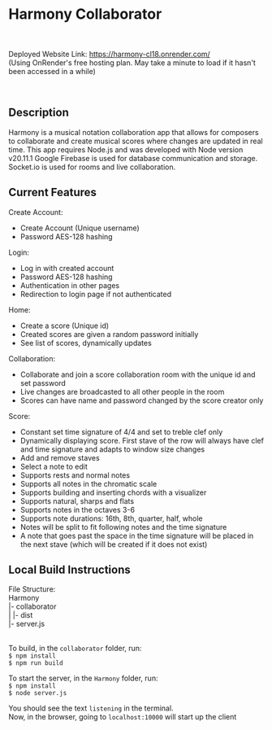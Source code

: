 <h1>Harmony Collaborator</h1>

<br><br>
Deployed Website Link: https://harmony-cl18.onrender.com/ <br>
(Using OnRender's free hosting plan. May take a minute to load if it hasn't been accessed in a while)

<br>
<h2>Description</h2>

Harmony is a musical notation collaboration app that allows for composers to collaborate and create musical scores 
where changes are updated in real time. 
This app requires Node.js and was developed with Node version v20.11.1
Google Firebase is used for database communication and storage.
Socket.io is used for rooms and live collaboration.

<h2>Current Features</h2>

Create Account:
- Create Account (Unique username)
- Password AES-128 hashing

Login:
- Log in with created account
- Password AES-128 hashing
- Authentication in other pages
- Redirection to login page if not authenticated

Home:
- Create a score (Unique id)
- Created scores are given a random password initially
- See list of scores, dynamically updates

Collaboration:
- Collaborate and join a score collaboration room with the unique id and set password
- Live changes are broadcasted to all other people in the room
- Scores can have name and password changed by the score creator only

Score:
- Constant set time signature of 4/4 and set to treble clef only
- Dynamically displaying score. First stave of the row will always have clef and time signature and adapts to window size changes
- Add and remove staves
- Select a note to edit
- Supports rests and normal notes
- Supports all notes in the chromatic scale
- Supports building and inserting chords with a visualizer
- Supports natural, sharps and flats
- Supports notes in the octaves 3-6
- Supports note durations: 16th, 8th, quarter, half, whole
- Notes will be split to fit following notes and the time signature
- A note that goes past the space in the time signature will be placed in the next stave (which will be created if it does not exist)

<h2>Local Build Instructions</h2>

File Structure: 
<br>
Harmony <br>
|- collaborator <br>
|    |- dist <br>
|- server.js <br>
<br> 

To build, in the `collaborator` folder, run: <br>
`$ npm install` <br>
`$ npm run build` <br>

To start the server, in the `Harmony` folder, run: <br>
`$ npm install` <br>
`$ node server.js` <br>

You should see the text `listening` in the terminal. <br>
Now, in the browser, going to `localhost:10000` will start up the client

